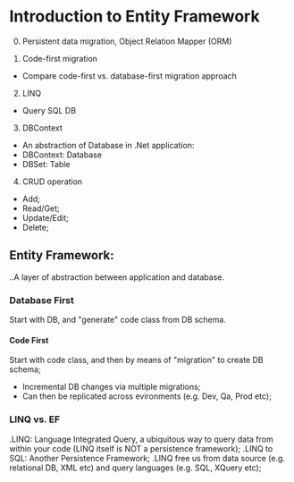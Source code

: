# Introduction to Entity Framework
0. Persistent data migration, Object Relation Mapper (ORM)

1. Code-first migration
- Compare code-first vs. database-first migration approach

2. LINQ
- Query SQL DB

3. DBContext
- An abstraction of Database in .Net application:
- DBContext: Database
- DBSet: Table

4. CRUD operation
- Add;
- Read/Get;
- Update/Edit;
- Delete;

## Entity Framework:
..A layer of abstraction between application and database.

### Database First
Start with DB, and "generate" code class from DB schema.

#### Code First
Start with code class, and then by means of "migration" to create DB schema;
- Incremental DB changes via multiple migrations;
- Can then be replicated across evironments (e.g. Dev, Qa, Prod etc);

### LINQ vs. EF
.LINQ: Language Integrated Query, a ubiquitous way to query data from within your code (LINQ itself is NOT a persistence framework);
.LINQ to SQL: Another Persistence Framework;
.LINQ free us from data source (e.g. relational DB, XML etc) and query languages (e.g. SQL, XQuery etc);